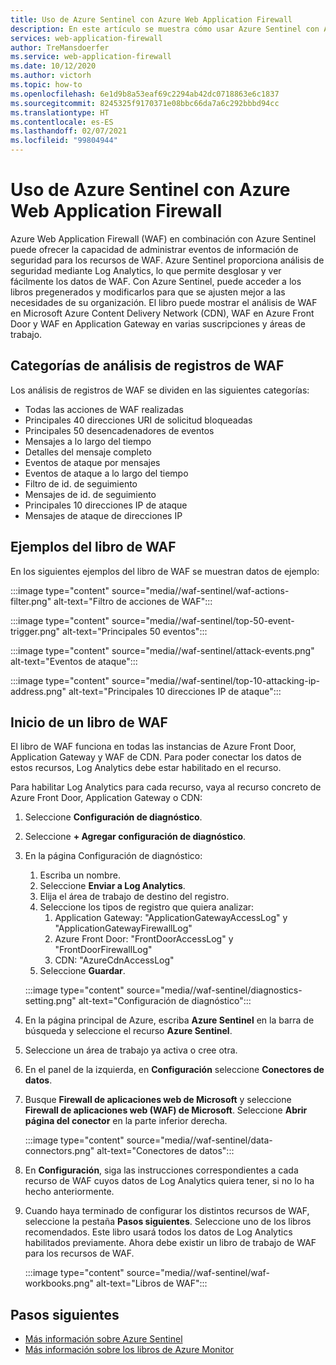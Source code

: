 ```yaml
---
title: Uso de Azure Sentinel con Azure Web Application Firewall
description: En este artículo se muestra cómo usar Azure Sentinel con Azure Web Application Firewall (WAF).
services: web-application-firewall
author: TreMansdoerfer
ms.service: web-application-firewall
ms.date: 10/12/2020
ms.author: victorh
ms.topic: how-to
ms.openlocfilehash: 6e1d9b8a53eaf69c2294ab42dc0718863e6c1837
ms.sourcegitcommit: 8245325f9170371e08bbc66da7a6c292bbbd94cc
ms.translationtype: HT
ms.contentlocale: es-ES
ms.lasthandoff: 02/07/2021
ms.locfileid: "99804944"
---
```

# <a name="using-azure-sentinel-with-azure-web-application-firewall"></a>Uso de Azure Sentinel con Azure Web Application Firewall

Azure Web Application Firewall (WAF) en combinación con Azure Sentinel puede ofrecer la capacidad de administrar eventos de información de seguridad para los recursos de WAF. Azure Sentinel proporciona análisis de seguridad mediante Log Analytics, lo que permite desglosar y ver fácilmente los datos de WAF. Con Azure Sentinel, puede acceder a los libros pregenerados y modificarlos para que se ajusten mejor a las necesidades de su organización. El libro puede mostrar el análisis de WAF en Microsoft Azure Content Delivery Network (CDN), WAF en Azure Front Door y WAF en Application Gateway en varias suscripciones y áreas de trabajo.

## <a name="waf-log-analytics-categories"></a>Categorías de análisis de registros de WAF

Los análisis de registros de WAF se dividen en las siguientes categorías:  

- Todas las acciones de WAF realizadas 
- Principales 40 direcciones URI de solicitud bloqueadas 
- Principales 50 desencadenadores de eventos  
- Mensajes a lo largo del tiempo 
- Detalles del mensaje completo 
- Eventos de ataque por mensajes  
- Eventos de ataque a lo largo del tiempo 
- Filtro de id. de seguimiento 
- Mensajes de id. de seguimiento 
- Principales 10 direcciones IP de ataque 
- Mensajes de ataque de direcciones IP 

## <a name="waf-workbook-examples"></a>Ejemplos del libro de WAF

En los siguientes ejemplos del libro de WAF se muestran datos de ejemplo:

:::image type="content" source="media//waf-sentinel/waf-actions-filter.png" alt-text="Filtro de acciones de WAF":::

:::image type="content" source="media//waf-sentinel/top-50-event-trigger.png" alt-text="Principales 50 eventos":::

:::image type="content" source="media//waf-sentinel/attack-events.png" alt-text="Eventos de ataque":::

:::image type="content" source="media//waf-sentinel/top-10-attacking-ip-address.png" alt-text="Principales 10 direcciones IP de ataque":::

## <a name="launch-a-waf-workbook"></a>Inicio de un libro de WAF

El libro de WAF funciona en todas las instancias de Azure Front Door, Application Gateway y WAF de CDN. Para poder conectar los datos de estos recursos, Log Analytics debe estar habilitado en el recurso. 

Para habilitar Log Analytics para cada recurso, vaya al recurso concreto de Azure Front Door, Application Gateway o CDN:

1. Seleccione **Configuración de diagnóstico**.
2. Seleccione **+ Agregar configuración de diagnóstico**. 
3. En la página Configuración de diagnóstico:
   1. Escriba un nombre. 
   1. Seleccione **Enviar a Log Analytics**. 
   1. Elija el área de trabajo de destino del registro. 
   1. Seleccione los tipos de registro que quiera analizar:
      1. Application Gateway: "ApplicationGatewayAccessLog" y "ApplicationGatewayFirewallLog"
      1. Azure Front Door: "FrontDoorAccessLog" y "FrontDoorFirewallLog"
      1. CDN: "AzureCdnAccessLog"
   1. Seleccione **Guardar**.

   :::image type="content" source="media//waf-sentinel/diagnostics-setting.png" alt-text="Configuración de diagnóstico":::

4. En la página principal de Azure, escriba **Azure Sentinel** en la barra de búsqueda y seleccione el recurso **Azure Sentinel**. 
2. Seleccione un área de trabajo ya activa o cree otra. 
3. En el panel de la izquierda, en **Configuración** seleccione **Conectores de datos**.
4. Busque **Firewall de aplicaciones web de Microsoft** y seleccione **Firewall de aplicaciones web (WAF) de Microsoft**. Seleccione **Abrir página del conector** en la parte inferior derecha.

   :::image type="content" source="media//waf-sentinel/data-connectors.png" alt-text="Conectores de datos":::

8. En **Configuración**, siga las instrucciones correspondientes a cada recurso de WAF cuyos datos de Log Analytics quiera tener, si no lo ha hecho anteriormente.
6. Cuando haya terminado de configurar los distintos recursos de WAF, seleccione la pestaña **Pasos siguientes**. Seleccione uno de los libros recomendados. Este libro usará todos los datos de Log Analytics habilitados previamente. Ahora debe existir un libro de trabajo de WAF para los recursos de WAF.

   :::image type="content" source="media//waf-sentinel/waf-workbooks.png" alt-text="Libros de WAF":::


## <a name="next-steps"></a>Pasos siguientes

- [Más información sobre Azure Sentinel](../sentinel/overview.md)
- [Más información sobre los libros de Azure Monitor](../azure-monitor/platform/workbooks-overview.md)
